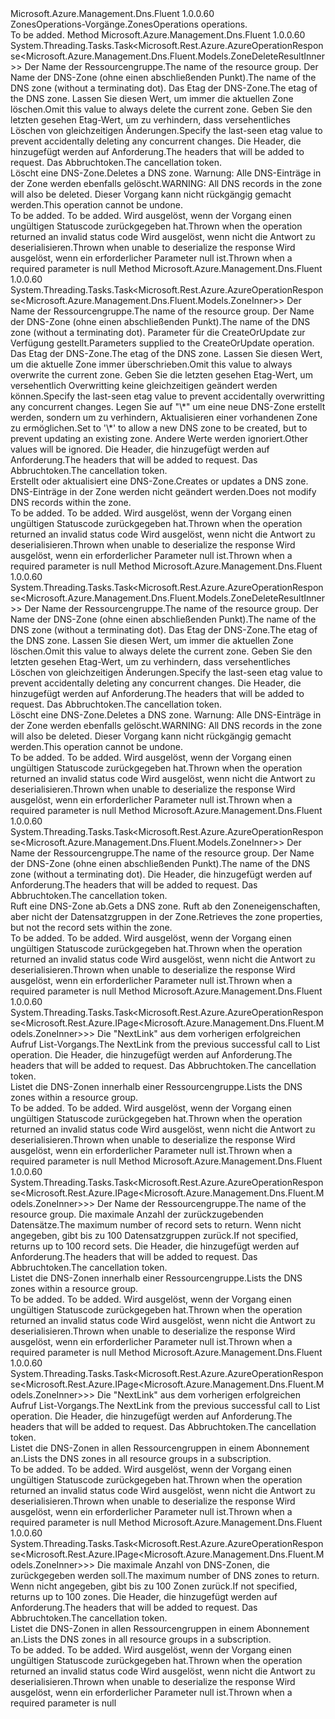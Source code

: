 <Type Name="IZonesOperations" FullName="Microsoft.Azure.Management.Dns.Fluent.IZonesOperations">
  <TypeSignature Language="C#" Value="public interface IZonesOperations" />
  <TypeSignature Language="ILAsm" Value=".class public interface auto ansi abstract IZonesOperations" />
  <TypeSignature Language="DocId" Value="T:Microsoft.Azure.Management.Dns.Fluent.IZonesOperations" />
  <TypeSignature Language="VB.NET" Value="Public Interface IZonesOperations" />
  <TypeSignature Language="F#" Value="type IZonesOperations = interface" />
  <AssemblyInfo>
    <AssemblyName>Microsoft.Azure.Management.Dns.Fluent</AssemblyName>
    <AssemblyVersion>1.0.0.60</AssemblyVersion>
  </AssemblyInfo>
  <Interfaces />
  <Docs>
    <summary>
            <span data-ttu-id="df4d7-101">ZonesOperations-Vorgänge.</span><span class="sxs-lookup"><span data-stu-id="df4d7-101">ZonesOperations operations.</span></span>
            </summary>
    <remarks>To be added.</remarks>
  </Docs>
  <Members>
    <Member MemberName="BeginDeleteWithHttpMessagesAsync">
      <MemberSignature Language="C#" Value="public System.Threading.Tasks.Task&lt;Microsoft.Rest.Azure.AzureOperationResponse&lt;Microsoft.Azure.Management.Dns.Fluent.Models.ZoneDeleteResultInner&gt;&gt; BeginDeleteWithHttpMessagesAsync (string resourceGroupName, string zoneName, string ifMatch = null, System.Collections.Generic.Dictionary&lt;string,System.Collections.Generic.List&lt;string&gt;&gt; customHeaders = null, System.Threading.CancellationToken cancellationToken = null);" />
      <MemberSignature Language="ILAsm" Value=".method public hidebysig newslot virtual instance class System.Threading.Tasks.Task`1&lt;class Microsoft.Rest.Azure.AzureOperationResponse`1&lt;class Microsoft.Azure.Management.Dns.Fluent.Models.ZoneDeleteResultInner&gt;&gt; BeginDeleteWithHttpMessagesAsync(string resourceGroupName, string zoneName, string ifMatch, class System.Collections.Generic.Dictionary`2&lt;string, class System.Collections.Generic.List`1&lt;string&gt;&gt; customHeaders, valuetype System.Threading.CancellationToken cancellationToken) cil managed" />
      <MemberSignature Language="DocId" Value="M:Microsoft.Azure.Management.Dns.Fluent.IZonesOperations.BeginDeleteWithHttpMessagesAsync(System.String,System.String,System.String,System.Collections.Generic.Dictionary{System.String,System.Collections.Generic.List{System.String}},System.Threading.CancellationToken)" />
      <MemberSignature Language="F#" Value="abstract member BeginDeleteWithHttpMessagesAsync : string * string * string * System.Collections.Generic.Dictionary&lt;string, System.Collections.Generic.List&lt;string&gt;&gt; * System.Threading.CancellationToken -&gt; System.Threading.Tasks.Task&lt;Microsoft.Rest.Azure.AzureOperationResponse&lt;Microsoft.Azure.Management.Dns.Fluent.Models.ZoneDeleteResultInner&gt;&gt;" Usage="iZonesOperations.BeginDeleteWithHttpMessagesAsync (resourceGroupName, zoneName, ifMatch, customHeaders, cancellationToken)" />
      <MemberType>Method</MemberType>
      <AssemblyInfo>
        <AssemblyName>Microsoft.Azure.Management.Dns.Fluent</AssemblyName>
        <AssemblyVersion>1.0.0.60</AssemblyVersion>
      </AssemblyInfo>
      <ReturnValue>
        <ReturnType>System.Threading.Tasks.Task&lt;Microsoft.Rest.Azure.AzureOperationResponse&lt;Microsoft.Azure.Management.Dns.Fluent.Models.ZoneDeleteResultInner&gt;&gt;</ReturnType>
      </ReturnValue>
      <Parameters>
        <Parameter Name="resourceGroupName" Type="System.String" />
        <Parameter Name="zoneName" Type="System.String" />
        <Parameter Name="ifMatch" Type="System.String" />
        <Parameter Name="customHeaders" Type="System.Collections.Generic.Dictionary&lt;System.String,System.Collections.Generic.List&lt;System.String&gt;&gt;" />
        <Parameter Name="cancellationToken" Type="System.Threading.CancellationToken" />
      </Parameters>
      <Docs>
        <param name="resourceGroupName">
            <span data-ttu-id="df4d7-102">Der Name der Ressourcengruppe.</span><span class="sxs-lookup"><span data-stu-id="df4d7-102">The name of the resource group.</span></span>
            </param>
        <param name="zoneName">
            <span data-ttu-id="df4d7-103">Der Name der DNS-Zone (ohne einen abschließenden Punkt).</span><span class="sxs-lookup"><span data-stu-id="df4d7-103">The name of the DNS zone (without a terminating dot).</span></span>
            </param>
        <param name="ifMatch">
            <span data-ttu-id="df4d7-104">Das Etag der DNS-Zone.</span><span class="sxs-lookup"><span data-stu-id="df4d7-104">The etag of the DNS zone.</span></span> <span data-ttu-id="df4d7-105">Lassen Sie diesen Wert, um immer die aktuellen Zone löschen.</span><span class="sxs-lookup"><span data-stu-id="df4d7-105">Omit this value to always delete the current zone.</span></span> <span data-ttu-id="df4d7-106">Geben Sie den letzten gesehen Etag-Wert, um zu verhindern, dass versehentliches Löschen von gleichzeitigen Änderungen.</span><span class="sxs-lookup"><span data-stu-id="df4d7-106">Specify the last-seen etag value to prevent accidentally deleting any concurrent changes.</span></span>
            </param>
        <param name="customHeaders">
            <span data-ttu-id="df4d7-107">Die Header, die hinzugefügt werden auf Anforderung.</span><span class="sxs-lookup"><span data-stu-id="df4d7-107">The headers that will be added to request.</span></span>
            </param>
        <param name="cancellationToken">
            <span data-ttu-id="df4d7-108">Das Abbruchtoken.</span><span class="sxs-lookup"><span data-stu-id="df4d7-108">The cancellation token.</span></span>
            </param>
        <summary>
            <span data-ttu-id="df4d7-109">Löscht eine DNS-Zone.</span><span class="sxs-lookup"><span data-stu-id="df4d7-109">Deletes a DNS zone.</span></span> <span data-ttu-id="df4d7-110">Warnung: Alle DNS-Einträge in der Zone werden ebenfalls gelöscht.</span><span class="sxs-lookup"><span data-stu-id="df4d7-110">WARNING: All DNS records in the zone will also be deleted.</span></span> <span data-ttu-id="df4d7-111">Dieser Vorgang kann nicht rückgängig gemacht werden.</span><span class="sxs-lookup"><span data-stu-id="df4d7-111">This operation cannot be undone.</span></span>
            </summary>
        <returns>To be added.</returns>
        <remarks>To be added.</remarks>
        <exception cref="T:Microsoft.Rest.Azure.CloudException">
            <span data-ttu-id="df4d7-112">Wird ausgelöst, wenn der Vorgang einen ungültigen Statuscode zurückgegeben hat.</span><span class="sxs-lookup"><span data-stu-id="df4d7-112">Thrown when the operation returned an invalid status code</span></span>
            </exception>
        <exception cref="T:Microsoft.Rest.SerializationException">
            <span data-ttu-id="df4d7-113">Wird ausgelöst, wenn nicht die Antwort zu deserialisieren.</span><span class="sxs-lookup"><span data-stu-id="df4d7-113">Thrown when unable to deserialize the response</span></span>
            </exception>
        <exception cref="T:Microsoft.Rest.ValidationException">
            <span data-ttu-id="df4d7-114">Wird ausgelöst, wenn ein erforderlicher Parameter null ist.</span><span class="sxs-lookup"><span data-stu-id="df4d7-114">Thrown when a required parameter is null</span></span>
            </exception>
      </Docs>
    </Member>
    <Member MemberName="CreateOrUpdateWithHttpMessagesAsync">
      <MemberSignature Language="C#" Value="public System.Threading.Tasks.Task&lt;Microsoft.Rest.Azure.AzureOperationResponse&lt;Microsoft.Azure.Management.Dns.Fluent.Models.ZoneInner&gt;&gt; CreateOrUpdateWithHttpMessagesAsync (string resourceGroupName, string zoneName, Microsoft.Azure.Management.Dns.Fluent.Models.ZoneInner parameters, string ifMatch = null, string ifNoneMatch = null, System.Collections.Generic.Dictionary&lt;string,System.Collections.Generic.List&lt;string&gt;&gt; customHeaders = null, System.Threading.CancellationToken cancellationToken = null);" />
      <MemberSignature Language="ILAsm" Value=".method public hidebysig newslot virtual instance class System.Threading.Tasks.Task`1&lt;class Microsoft.Rest.Azure.AzureOperationResponse`1&lt;class Microsoft.Azure.Management.Dns.Fluent.Models.ZoneInner&gt;&gt; CreateOrUpdateWithHttpMessagesAsync(string resourceGroupName, string zoneName, class Microsoft.Azure.Management.Dns.Fluent.Models.ZoneInner parameters, string ifMatch, string ifNoneMatch, class System.Collections.Generic.Dictionary`2&lt;string, class System.Collections.Generic.List`1&lt;string&gt;&gt; customHeaders, valuetype System.Threading.CancellationToken cancellationToken) cil managed" />
      <MemberSignature Language="DocId" Value="M:Microsoft.Azure.Management.Dns.Fluent.IZonesOperations.CreateOrUpdateWithHttpMessagesAsync(System.String,System.String,Microsoft.Azure.Management.Dns.Fluent.Models.ZoneInner,System.String,System.String,System.Collections.Generic.Dictionary{System.String,System.Collections.Generic.List{System.String}},System.Threading.CancellationToken)" />
      <MemberSignature Language="F#" Value="abstract member CreateOrUpdateWithHttpMessagesAsync : string * string * Microsoft.Azure.Management.Dns.Fluent.Models.ZoneInner * string * string * System.Collections.Generic.Dictionary&lt;string, System.Collections.Generic.List&lt;string&gt;&gt; * System.Threading.CancellationToken -&gt; System.Threading.Tasks.Task&lt;Microsoft.Rest.Azure.AzureOperationResponse&lt;Microsoft.Azure.Management.Dns.Fluent.Models.ZoneInner&gt;&gt;" Usage="iZonesOperations.CreateOrUpdateWithHttpMessagesAsync (resourceGroupName, zoneName, parameters, ifMatch, ifNoneMatch, customHeaders, cancellationToken)" />
      <MemberType>Method</MemberType>
      <AssemblyInfo>
        <AssemblyName>Microsoft.Azure.Management.Dns.Fluent</AssemblyName>
        <AssemblyVersion>1.0.0.60</AssemblyVersion>
      </AssemblyInfo>
      <ReturnValue>
        <ReturnType>System.Threading.Tasks.Task&lt;Microsoft.Rest.Azure.AzureOperationResponse&lt;Microsoft.Azure.Management.Dns.Fluent.Models.ZoneInner&gt;&gt;</ReturnType>
      </ReturnValue>
      <Parameters>
        <Parameter Name="resourceGroupName" Type="System.String" />
        <Parameter Name="zoneName" Type="System.String" />
        <Parameter Name="parameters" Type="Microsoft.Azure.Management.Dns.Fluent.Models.ZoneInner" />
        <Parameter Name="ifMatch" Type="System.String" />
        <Parameter Name="ifNoneMatch" Type="System.String" />
        <Parameter Name="customHeaders" Type="System.Collections.Generic.Dictionary&lt;System.String,System.Collections.Generic.List&lt;System.String&gt;&gt;" />
        <Parameter Name="cancellationToken" Type="System.Threading.CancellationToken" />
      </Parameters>
      <Docs>
        <param name="resourceGroupName">
            <span data-ttu-id="df4d7-115">Der Name der Ressourcengruppe.</span><span class="sxs-lookup"><span data-stu-id="df4d7-115">The name of the resource group.</span></span>
            </param>
        <param name="zoneName">
            <span data-ttu-id="df4d7-116">Der Name der DNS-Zone (ohne einen abschließenden Punkt).</span><span class="sxs-lookup"><span data-stu-id="df4d7-116">The name of the DNS zone (without a terminating dot).</span></span>
            </param>
        <param name="parameters">
            <span data-ttu-id="df4d7-117">Parameter für die CreateOrUpdate zur Verfügung gestellt.</span><span class="sxs-lookup"><span data-stu-id="df4d7-117">Parameters supplied to the CreateOrUpdate operation.</span></span>
            </param>
        <param name="ifMatch">
            <span data-ttu-id="df4d7-118">Das Etag der DNS-Zone.</span><span class="sxs-lookup"><span data-stu-id="df4d7-118">The etag of the DNS zone.</span></span> <span data-ttu-id="df4d7-119">Lassen Sie diesen Wert, um die aktuelle Zone immer überschrieben.</span><span class="sxs-lookup"><span data-stu-id="df4d7-119">Omit this value to always overwrite the current zone.</span></span> <span data-ttu-id="df4d7-120">Geben Sie die letzten gesehen Etag-Wert, um versehentlich Overwritting keine gleichzeitigen geändert werden können.</span><span class="sxs-lookup"><span data-stu-id="df4d7-120">Specify the last-seen etag value to prevent accidentally overwritting any concurrent changes.</span></span>
            </param>
        <param name="ifNoneMatch">
            <span data-ttu-id="df4d7-121">Legen Sie auf "\*" um eine neue DNS-Zone erstellt werden, sondern um zu verhindern, Aktualisieren einer vorhandenen Zone zu ermöglichen.</span><span class="sxs-lookup"><span data-stu-id="df4d7-121">Set to '\*' to allow a new DNS zone to be created, but to prevent updating an existing zone.</span></span> <span data-ttu-id="df4d7-122">Andere Werte werden ignoriert.</span><span class="sxs-lookup"><span data-stu-id="df4d7-122">Other values will be ignored.</span></span>
            </param>
        <param name="customHeaders">
            <span data-ttu-id="df4d7-123">Die Header, die hinzugefügt werden auf Anforderung.</span><span class="sxs-lookup"><span data-stu-id="df4d7-123">The headers that will be added to request.</span></span>
            </param>
        <param name="cancellationToken">
            <span data-ttu-id="df4d7-124">Das Abbruchtoken.</span><span class="sxs-lookup"><span data-stu-id="df4d7-124">The cancellation token.</span></span>
            </param>
        <summary>
            <span data-ttu-id="df4d7-125">Erstellt oder aktualisiert eine DNS-Zone.</span><span class="sxs-lookup"><span data-stu-id="df4d7-125">Creates or updates a DNS zone.</span></span> <span data-ttu-id="df4d7-126">DNS-Einträge in der Zone werden nicht geändert werden.</span><span class="sxs-lookup"><span data-stu-id="df4d7-126">Does not modify DNS records within the zone.</span></span>
            </summary>
        <returns>To be added.</returns>
        <remarks>To be added.</remarks>
        <exception cref="T:Microsoft.Rest.Azure.CloudException">
            <span data-ttu-id="df4d7-127">Wird ausgelöst, wenn der Vorgang einen ungültigen Statuscode zurückgegeben hat.</span><span class="sxs-lookup"><span data-stu-id="df4d7-127">Thrown when the operation returned an invalid status code</span></span>
            </exception>
        <exception cref="T:Microsoft.Rest.SerializationException">
            <span data-ttu-id="df4d7-128">Wird ausgelöst, wenn nicht die Antwort zu deserialisieren.</span><span class="sxs-lookup"><span data-stu-id="df4d7-128">Thrown when unable to deserialize the response</span></span>
            </exception>
        <exception cref="T:Microsoft.Rest.ValidationException">
            <span data-ttu-id="df4d7-129">Wird ausgelöst, wenn ein erforderlicher Parameter null ist.</span><span class="sxs-lookup"><span data-stu-id="df4d7-129">Thrown when a required parameter is null</span></span>
            </exception>
      </Docs>
    </Member>
    <Member MemberName="DeleteWithHttpMessagesAsync">
      <MemberSignature Language="C#" Value="public System.Threading.Tasks.Task&lt;Microsoft.Rest.Azure.AzureOperationResponse&lt;Microsoft.Azure.Management.Dns.Fluent.Models.ZoneDeleteResultInner&gt;&gt; DeleteWithHttpMessagesAsync (string resourceGroupName, string zoneName, string ifMatch = null, System.Collections.Generic.Dictionary&lt;string,System.Collections.Generic.List&lt;string&gt;&gt; customHeaders = null, System.Threading.CancellationToken cancellationToken = null);" />
      <MemberSignature Language="ILAsm" Value=".method public hidebysig newslot virtual instance class System.Threading.Tasks.Task`1&lt;class Microsoft.Rest.Azure.AzureOperationResponse`1&lt;class Microsoft.Azure.Management.Dns.Fluent.Models.ZoneDeleteResultInner&gt;&gt; DeleteWithHttpMessagesAsync(string resourceGroupName, string zoneName, string ifMatch, class System.Collections.Generic.Dictionary`2&lt;string, class System.Collections.Generic.List`1&lt;string&gt;&gt; customHeaders, valuetype System.Threading.CancellationToken cancellationToken) cil managed" />
      <MemberSignature Language="DocId" Value="M:Microsoft.Azure.Management.Dns.Fluent.IZonesOperations.DeleteWithHttpMessagesAsync(System.String,System.String,System.String,System.Collections.Generic.Dictionary{System.String,System.Collections.Generic.List{System.String}},System.Threading.CancellationToken)" />
      <MemberSignature Language="F#" Value="abstract member DeleteWithHttpMessagesAsync : string * string * string * System.Collections.Generic.Dictionary&lt;string, System.Collections.Generic.List&lt;string&gt;&gt; * System.Threading.CancellationToken -&gt; System.Threading.Tasks.Task&lt;Microsoft.Rest.Azure.AzureOperationResponse&lt;Microsoft.Azure.Management.Dns.Fluent.Models.ZoneDeleteResultInner&gt;&gt;" Usage="iZonesOperations.DeleteWithHttpMessagesAsync (resourceGroupName, zoneName, ifMatch, customHeaders, cancellationToken)" />
      <MemberType>Method</MemberType>
      <AssemblyInfo>
        <AssemblyName>Microsoft.Azure.Management.Dns.Fluent</AssemblyName>
        <AssemblyVersion>1.0.0.60</AssemblyVersion>
      </AssemblyInfo>
      <ReturnValue>
        <ReturnType>System.Threading.Tasks.Task&lt;Microsoft.Rest.Azure.AzureOperationResponse&lt;Microsoft.Azure.Management.Dns.Fluent.Models.ZoneDeleteResultInner&gt;&gt;</ReturnType>
      </ReturnValue>
      <Parameters>
        <Parameter Name="resourceGroupName" Type="System.String" />
        <Parameter Name="zoneName" Type="System.String" />
        <Parameter Name="ifMatch" Type="System.String" />
        <Parameter Name="customHeaders" Type="System.Collections.Generic.Dictionary&lt;System.String,System.Collections.Generic.List&lt;System.String&gt;&gt;" />
        <Parameter Name="cancellationToken" Type="System.Threading.CancellationToken" />
      </Parameters>
      <Docs>
        <param name="resourceGroupName">
            <span data-ttu-id="df4d7-130">Der Name der Ressourcengruppe.</span><span class="sxs-lookup"><span data-stu-id="df4d7-130">The name of the resource group.</span></span>
            </param>
        <param name="zoneName">
            <span data-ttu-id="df4d7-131">Der Name der DNS-Zone (ohne einen abschließenden Punkt).</span><span class="sxs-lookup"><span data-stu-id="df4d7-131">The name of the DNS zone (without a terminating dot).</span></span>
            </param>
        <param name="ifMatch">
            <span data-ttu-id="df4d7-132">Das Etag der DNS-Zone.</span><span class="sxs-lookup"><span data-stu-id="df4d7-132">The etag of the DNS zone.</span></span> <span data-ttu-id="df4d7-133">Lassen Sie diesen Wert, um immer die aktuellen Zone löschen.</span><span class="sxs-lookup"><span data-stu-id="df4d7-133">Omit this value to always delete the current zone.</span></span> <span data-ttu-id="df4d7-134">Geben Sie den letzten gesehen Etag-Wert, um zu verhindern, dass versehentliches Löschen von gleichzeitigen Änderungen.</span><span class="sxs-lookup"><span data-stu-id="df4d7-134">Specify the last-seen etag value to prevent accidentally deleting any concurrent changes.</span></span>
            </param>
        <param name="customHeaders">
            <span data-ttu-id="df4d7-135">Die Header, die hinzugefügt werden auf Anforderung.</span><span class="sxs-lookup"><span data-stu-id="df4d7-135">The headers that will be added to request.</span></span>
            </param>
        <param name="cancellationToken">
            <span data-ttu-id="df4d7-136">Das Abbruchtoken.</span><span class="sxs-lookup"><span data-stu-id="df4d7-136">The cancellation token.</span></span>
            </param>
        <summary>
            <span data-ttu-id="df4d7-137">Löscht eine DNS-Zone.</span><span class="sxs-lookup"><span data-stu-id="df4d7-137">Deletes a DNS zone.</span></span> <span data-ttu-id="df4d7-138">Warnung: Alle DNS-Einträge in der Zone werden ebenfalls gelöscht.</span><span class="sxs-lookup"><span data-stu-id="df4d7-138">WARNING: All DNS records in the zone will also be deleted.</span></span> <span data-ttu-id="df4d7-139">Dieser Vorgang kann nicht rückgängig gemacht werden.</span><span class="sxs-lookup"><span data-stu-id="df4d7-139">This operation cannot be undone.</span></span>
            </summary>
        <returns>To be added.</returns>
        <remarks>To be added.</remarks>
        <exception cref="T:Microsoft.Rest.Azure.CloudException">
            <span data-ttu-id="df4d7-140">Wird ausgelöst, wenn der Vorgang einen ungültigen Statuscode zurückgegeben hat.</span><span class="sxs-lookup"><span data-stu-id="df4d7-140">Thrown when the operation returned an invalid status code</span></span>
            </exception>
        <exception cref="T:Microsoft.Rest.SerializationException">
            <span data-ttu-id="df4d7-141">Wird ausgelöst, wenn nicht die Antwort zu deserialisieren.</span><span class="sxs-lookup"><span data-stu-id="df4d7-141">Thrown when unable to deserialize the response</span></span>
            </exception>
        <exception cref="T:Microsoft.Rest.ValidationException">
            <span data-ttu-id="df4d7-142">Wird ausgelöst, wenn ein erforderlicher Parameter null ist.</span><span class="sxs-lookup"><span data-stu-id="df4d7-142">Thrown when a required parameter is null</span></span>
            </exception>
      </Docs>
    </Member>
    <Member MemberName="GetWithHttpMessagesAsync">
      <MemberSignature Language="C#" Value="public System.Threading.Tasks.Task&lt;Microsoft.Rest.Azure.AzureOperationResponse&lt;Microsoft.Azure.Management.Dns.Fluent.Models.ZoneInner&gt;&gt; GetWithHttpMessagesAsync (string resourceGroupName, string zoneName, System.Collections.Generic.Dictionary&lt;string,System.Collections.Generic.List&lt;string&gt;&gt; customHeaders = null, System.Threading.CancellationToken cancellationToken = null);" />
      <MemberSignature Language="ILAsm" Value=".method public hidebysig newslot virtual instance class System.Threading.Tasks.Task`1&lt;class Microsoft.Rest.Azure.AzureOperationResponse`1&lt;class Microsoft.Azure.Management.Dns.Fluent.Models.ZoneInner&gt;&gt; GetWithHttpMessagesAsync(string resourceGroupName, string zoneName, class System.Collections.Generic.Dictionary`2&lt;string, class System.Collections.Generic.List`1&lt;string&gt;&gt; customHeaders, valuetype System.Threading.CancellationToken cancellationToken) cil managed" />
      <MemberSignature Language="DocId" Value="M:Microsoft.Azure.Management.Dns.Fluent.IZonesOperations.GetWithHttpMessagesAsync(System.String,System.String,System.Collections.Generic.Dictionary{System.String,System.Collections.Generic.List{System.String}},System.Threading.CancellationToken)" />
      <MemberSignature Language="F#" Value="abstract member GetWithHttpMessagesAsync : string * string * System.Collections.Generic.Dictionary&lt;string, System.Collections.Generic.List&lt;string&gt;&gt; * System.Threading.CancellationToken -&gt; System.Threading.Tasks.Task&lt;Microsoft.Rest.Azure.AzureOperationResponse&lt;Microsoft.Azure.Management.Dns.Fluent.Models.ZoneInner&gt;&gt;" Usage="iZonesOperations.GetWithHttpMessagesAsync (resourceGroupName, zoneName, customHeaders, cancellationToken)" />
      <MemberType>Method</MemberType>
      <AssemblyInfo>
        <AssemblyName>Microsoft.Azure.Management.Dns.Fluent</AssemblyName>
        <AssemblyVersion>1.0.0.60</AssemblyVersion>
      </AssemblyInfo>
      <ReturnValue>
        <ReturnType>System.Threading.Tasks.Task&lt;Microsoft.Rest.Azure.AzureOperationResponse&lt;Microsoft.Azure.Management.Dns.Fluent.Models.ZoneInner&gt;&gt;</ReturnType>
      </ReturnValue>
      <Parameters>
        <Parameter Name="resourceGroupName" Type="System.String" />
        <Parameter Name="zoneName" Type="System.String" />
        <Parameter Name="customHeaders" Type="System.Collections.Generic.Dictionary&lt;System.String,System.Collections.Generic.List&lt;System.String&gt;&gt;" />
        <Parameter Name="cancellationToken" Type="System.Threading.CancellationToken" />
      </Parameters>
      <Docs>
        <param name="resourceGroupName">
            <span data-ttu-id="df4d7-143">Der Name der Ressourcengruppe.</span><span class="sxs-lookup"><span data-stu-id="df4d7-143">The name of the resource group.</span></span>
            </param>
        <param name="zoneName">
            <span data-ttu-id="df4d7-144">Der Name der DNS-Zone (ohne einen abschließenden Punkt).</span><span class="sxs-lookup"><span data-stu-id="df4d7-144">The name of the DNS zone (without a terminating dot).</span></span>
            </param>
        <param name="customHeaders">
            <span data-ttu-id="df4d7-145">Die Header, die hinzugefügt werden auf Anforderung.</span><span class="sxs-lookup"><span data-stu-id="df4d7-145">The headers that will be added to request.</span></span>
            </param>
        <param name="cancellationToken">
            <span data-ttu-id="df4d7-146">Das Abbruchtoken.</span><span class="sxs-lookup"><span data-stu-id="df4d7-146">The cancellation token.</span></span>
            </param>
        <summary>
            <span data-ttu-id="df4d7-147">Ruft eine DNS-Zone ab.</span><span class="sxs-lookup"><span data-stu-id="df4d7-147">Gets a DNS zone.</span></span> <span data-ttu-id="df4d7-148">Ruft ab den Zoneneigenschaften, aber nicht der Datensatzgruppen in der Zone.</span><span class="sxs-lookup"><span data-stu-id="df4d7-148">Retrieves the zone properties, but not the record sets within the zone.</span></span>
            </summary>
        <returns>To be added.</returns>
        <remarks>To be added.</remarks>
        <exception cref="T:Microsoft.Rest.Azure.CloudException">
            <span data-ttu-id="df4d7-149">Wird ausgelöst, wenn der Vorgang einen ungültigen Statuscode zurückgegeben hat.</span><span class="sxs-lookup"><span data-stu-id="df4d7-149">Thrown when the operation returned an invalid status code</span></span>
            </exception>
        <exception cref="T:Microsoft.Rest.SerializationException">
            <span data-ttu-id="df4d7-150">Wird ausgelöst, wenn nicht die Antwort zu deserialisieren.</span><span class="sxs-lookup"><span data-stu-id="df4d7-150">Thrown when unable to deserialize the response</span></span>
            </exception>
        <exception cref="T:Microsoft.Rest.ValidationException">
            <span data-ttu-id="df4d7-151">Wird ausgelöst, wenn ein erforderlicher Parameter null ist.</span><span class="sxs-lookup"><span data-stu-id="df4d7-151">Thrown when a required parameter is null</span></span>
            </exception>
      </Docs>
    </Member>
    <Member MemberName="ListByResourceGroupNextWithHttpMessagesAsync">
      <MemberSignature Language="C#" Value="public System.Threading.Tasks.Task&lt;Microsoft.Rest.Azure.AzureOperationResponse&lt;Microsoft.Rest.Azure.IPage&lt;Microsoft.Azure.Management.Dns.Fluent.Models.ZoneInner&gt;&gt;&gt; ListByResourceGroupNextWithHttpMessagesAsync (string nextPageLink, System.Collections.Generic.Dictionary&lt;string,System.Collections.Generic.List&lt;string&gt;&gt; customHeaders = null, System.Threading.CancellationToken cancellationToken = null);" />
      <MemberSignature Language="ILAsm" Value=".method public hidebysig newslot virtual instance class System.Threading.Tasks.Task`1&lt;class Microsoft.Rest.Azure.AzureOperationResponse`1&lt;class Microsoft.Rest.Azure.IPage`1&lt;class Microsoft.Azure.Management.Dns.Fluent.Models.ZoneInner&gt;&gt;&gt; ListByResourceGroupNextWithHttpMessagesAsync(string nextPageLink, class System.Collections.Generic.Dictionary`2&lt;string, class System.Collections.Generic.List`1&lt;string&gt;&gt; customHeaders, valuetype System.Threading.CancellationToken cancellationToken) cil managed" />
      <MemberSignature Language="DocId" Value="M:Microsoft.Azure.Management.Dns.Fluent.IZonesOperations.ListByResourceGroupNextWithHttpMessagesAsync(System.String,System.Collections.Generic.Dictionary{System.String,System.Collections.Generic.List{System.String}},System.Threading.CancellationToken)" />
      <MemberSignature Language="F#" Value="abstract member ListByResourceGroupNextWithHttpMessagesAsync : string * System.Collections.Generic.Dictionary&lt;string, System.Collections.Generic.List&lt;string&gt;&gt; * System.Threading.CancellationToken -&gt; System.Threading.Tasks.Task&lt;Microsoft.Rest.Azure.AzureOperationResponse&lt;Microsoft.Rest.Azure.IPage&lt;Microsoft.Azure.Management.Dns.Fluent.Models.ZoneInner&gt;&gt;&gt;" Usage="iZonesOperations.ListByResourceGroupNextWithHttpMessagesAsync (nextPageLink, customHeaders, cancellationToken)" />
      <MemberType>Method</MemberType>
      <AssemblyInfo>
        <AssemblyName>Microsoft.Azure.Management.Dns.Fluent</AssemblyName>
        <AssemblyVersion>1.0.0.60</AssemblyVersion>
      </AssemblyInfo>
      <ReturnValue>
        <ReturnType>System.Threading.Tasks.Task&lt;Microsoft.Rest.Azure.AzureOperationResponse&lt;Microsoft.Rest.Azure.IPage&lt;Microsoft.Azure.Management.Dns.Fluent.Models.ZoneInner&gt;&gt;&gt;</ReturnType>
      </ReturnValue>
      <Parameters>
        <Parameter Name="nextPageLink" Type="System.String" />
        <Parameter Name="customHeaders" Type="System.Collections.Generic.Dictionary&lt;System.String,System.Collections.Generic.List&lt;System.String&gt;&gt;" />
        <Parameter Name="cancellationToken" Type="System.Threading.CancellationToken" />
      </Parameters>
      <Docs>
        <param name="nextPageLink">
            <span data-ttu-id="df4d7-152">Die "NextLink" aus dem vorherigen erfolgreichen Aufruf List-Vorgangs.</span><span class="sxs-lookup"><span data-stu-id="df4d7-152">The NextLink from the previous successful call to List operation.</span></span>
            </param>
        <param name="customHeaders">
            <span data-ttu-id="df4d7-153">Die Header, die hinzugefügt werden auf Anforderung.</span><span class="sxs-lookup"><span data-stu-id="df4d7-153">The headers that will be added to request.</span></span>
            </param>
        <param name="cancellationToken">
            <span data-ttu-id="df4d7-154">Das Abbruchtoken.</span><span class="sxs-lookup"><span data-stu-id="df4d7-154">The cancellation token.</span></span>
            </param>
        <summary>
            <span data-ttu-id="df4d7-155">Listet die DNS-Zonen innerhalb einer Ressourcengruppe.</span><span class="sxs-lookup"><span data-stu-id="df4d7-155">Lists the DNS zones within a resource group.</span></span>
            </summary>
        <returns>To be added.</returns>
        <remarks>To be added.</remarks>
        <exception cref="T:Microsoft.Rest.Azure.CloudException">
            <span data-ttu-id="df4d7-156">Wird ausgelöst, wenn der Vorgang einen ungültigen Statuscode zurückgegeben hat.</span><span class="sxs-lookup"><span data-stu-id="df4d7-156">Thrown when the operation returned an invalid status code</span></span>
            </exception>
        <exception cref="T:Microsoft.Rest.SerializationException">
            <span data-ttu-id="df4d7-157">Wird ausgelöst, wenn nicht die Antwort zu deserialisieren.</span><span class="sxs-lookup"><span data-stu-id="df4d7-157">Thrown when unable to deserialize the response</span></span>
            </exception>
        <exception cref="T:Microsoft.Rest.ValidationException">
            <span data-ttu-id="df4d7-158">Wird ausgelöst, wenn ein erforderlicher Parameter null ist.</span><span class="sxs-lookup"><span data-stu-id="df4d7-158">Thrown when a required parameter is null</span></span>
            </exception>
      </Docs>
    </Member>
    <Member MemberName="ListByResourceGroupWithHttpMessagesAsync">
      <MemberSignature Language="C#" Value="public System.Threading.Tasks.Task&lt;Microsoft.Rest.Azure.AzureOperationResponse&lt;Microsoft.Rest.Azure.IPage&lt;Microsoft.Azure.Management.Dns.Fluent.Models.ZoneInner&gt;&gt;&gt; ListByResourceGroupWithHttpMessagesAsync (string resourceGroupName, Nullable&lt;int&gt; top = null, System.Collections.Generic.Dictionary&lt;string,System.Collections.Generic.List&lt;string&gt;&gt; customHeaders = null, System.Threading.CancellationToken cancellationToken = null);" />
      <MemberSignature Language="ILAsm" Value=".method public hidebysig newslot virtual instance class System.Threading.Tasks.Task`1&lt;class Microsoft.Rest.Azure.AzureOperationResponse`1&lt;class Microsoft.Rest.Azure.IPage`1&lt;class Microsoft.Azure.Management.Dns.Fluent.Models.ZoneInner&gt;&gt;&gt; ListByResourceGroupWithHttpMessagesAsync(string resourceGroupName, valuetype System.Nullable`1&lt;int32&gt; top, class System.Collections.Generic.Dictionary`2&lt;string, class System.Collections.Generic.List`1&lt;string&gt;&gt; customHeaders, valuetype System.Threading.CancellationToken cancellationToken) cil managed" />
      <MemberSignature Language="DocId" Value="M:Microsoft.Azure.Management.Dns.Fluent.IZonesOperations.ListByResourceGroupWithHttpMessagesAsync(System.String,System.Nullable{System.Int32},System.Collections.Generic.Dictionary{System.String,System.Collections.Generic.List{System.String}},System.Threading.CancellationToken)" />
      <MemberSignature Language="F#" Value="abstract member ListByResourceGroupWithHttpMessagesAsync : string * Nullable&lt;int&gt; * System.Collections.Generic.Dictionary&lt;string, System.Collections.Generic.List&lt;string&gt;&gt; * System.Threading.CancellationToken -&gt; System.Threading.Tasks.Task&lt;Microsoft.Rest.Azure.AzureOperationResponse&lt;Microsoft.Rest.Azure.IPage&lt;Microsoft.Azure.Management.Dns.Fluent.Models.ZoneInner&gt;&gt;&gt;" Usage="iZonesOperations.ListByResourceGroupWithHttpMessagesAsync (resourceGroupName, top, customHeaders, cancellationToken)" />
      <MemberType>Method</MemberType>
      <AssemblyInfo>
        <AssemblyName>Microsoft.Azure.Management.Dns.Fluent</AssemblyName>
        <AssemblyVersion>1.0.0.60</AssemblyVersion>
      </AssemblyInfo>
      <ReturnValue>
        <ReturnType>System.Threading.Tasks.Task&lt;Microsoft.Rest.Azure.AzureOperationResponse&lt;Microsoft.Rest.Azure.IPage&lt;Microsoft.Azure.Management.Dns.Fluent.Models.ZoneInner&gt;&gt;&gt;</ReturnType>
      </ReturnValue>
      <Parameters>
        <Parameter Name="resourceGroupName" Type="System.String" />
        <Parameter Name="top" Type="System.Nullable&lt;System.Int32&gt;" />
        <Parameter Name="customHeaders" Type="System.Collections.Generic.Dictionary&lt;System.String,System.Collections.Generic.List&lt;System.String&gt;&gt;" />
        <Parameter Name="cancellationToken" Type="System.Threading.CancellationToken" />
      </Parameters>
      <Docs>
        <param name="resourceGroupName">
            <span data-ttu-id="df4d7-159">Der Name der Ressourcengruppe.</span><span class="sxs-lookup"><span data-stu-id="df4d7-159">The name of the resource group.</span></span>
            </param>
        <param name="top">
            <span data-ttu-id="df4d7-160">Die maximale Anzahl der zurückzugebenden Datensätze.</span><span class="sxs-lookup"><span data-stu-id="df4d7-160">The maximum number of record sets to return.</span></span> <span data-ttu-id="df4d7-161">Wenn nicht angegeben, gibt bis zu 100 Datensatzgruppen zurück.</span><span class="sxs-lookup"><span data-stu-id="df4d7-161">If not specified, returns up to 100 record sets.</span></span>
            </param>
        <param name="customHeaders">
            <span data-ttu-id="df4d7-162">Die Header, die hinzugefügt werden auf Anforderung.</span><span class="sxs-lookup"><span data-stu-id="df4d7-162">The headers that will be added to request.</span></span>
            </param>
        <param name="cancellationToken">
            <span data-ttu-id="df4d7-163">Das Abbruchtoken.</span><span class="sxs-lookup"><span data-stu-id="df4d7-163">The cancellation token.</span></span>
            </param>
        <summary>
            <span data-ttu-id="df4d7-164">Listet die DNS-Zonen innerhalb einer Ressourcengruppe.</span><span class="sxs-lookup"><span data-stu-id="df4d7-164">Lists the DNS zones within a resource group.</span></span>
            </summary>
        <returns>To be added.</returns>
        <remarks>To be added.</remarks>
        <exception cref="T:Microsoft.Rest.Azure.CloudException">
            <span data-ttu-id="df4d7-165">Wird ausgelöst, wenn der Vorgang einen ungültigen Statuscode zurückgegeben hat.</span><span class="sxs-lookup"><span data-stu-id="df4d7-165">Thrown when the operation returned an invalid status code</span></span>
            </exception>
        <exception cref="T:Microsoft.Rest.SerializationException">
            <span data-ttu-id="df4d7-166">Wird ausgelöst, wenn nicht die Antwort zu deserialisieren.</span><span class="sxs-lookup"><span data-stu-id="df4d7-166">Thrown when unable to deserialize the response</span></span>
            </exception>
        <exception cref="T:Microsoft.Rest.ValidationException">
            <span data-ttu-id="df4d7-167">Wird ausgelöst, wenn ein erforderlicher Parameter null ist.</span><span class="sxs-lookup"><span data-stu-id="df4d7-167">Thrown when a required parameter is null</span></span>
            </exception>
      </Docs>
    </Member>
    <Member MemberName="ListNextWithHttpMessagesAsync">
      <MemberSignature Language="C#" Value="public System.Threading.Tasks.Task&lt;Microsoft.Rest.Azure.AzureOperationResponse&lt;Microsoft.Rest.Azure.IPage&lt;Microsoft.Azure.Management.Dns.Fluent.Models.ZoneInner&gt;&gt;&gt; ListNextWithHttpMessagesAsync (string nextPageLink, System.Collections.Generic.Dictionary&lt;string,System.Collections.Generic.List&lt;string&gt;&gt; customHeaders = null, System.Threading.CancellationToken cancellationToken = null);" />
      <MemberSignature Language="ILAsm" Value=".method public hidebysig newslot virtual instance class System.Threading.Tasks.Task`1&lt;class Microsoft.Rest.Azure.AzureOperationResponse`1&lt;class Microsoft.Rest.Azure.IPage`1&lt;class Microsoft.Azure.Management.Dns.Fluent.Models.ZoneInner&gt;&gt;&gt; ListNextWithHttpMessagesAsync(string nextPageLink, class System.Collections.Generic.Dictionary`2&lt;string, class System.Collections.Generic.List`1&lt;string&gt;&gt; customHeaders, valuetype System.Threading.CancellationToken cancellationToken) cil managed" />
      <MemberSignature Language="DocId" Value="M:Microsoft.Azure.Management.Dns.Fluent.IZonesOperations.ListNextWithHttpMessagesAsync(System.String,System.Collections.Generic.Dictionary{System.String,System.Collections.Generic.List{System.String}},System.Threading.CancellationToken)" />
      <MemberSignature Language="F#" Value="abstract member ListNextWithHttpMessagesAsync : string * System.Collections.Generic.Dictionary&lt;string, System.Collections.Generic.List&lt;string&gt;&gt; * System.Threading.CancellationToken -&gt; System.Threading.Tasks.Task&lt;Microsoft.Rest.Azure.AzureOperationResponse&lt;Microsoft.Rest.Azure.IPage&lt;Microsoft.Azure.Management.Dns.Fluent.Models.ZoneInner&gt;&gt;&gt;" Usage="iZonesOperations.ListNextWithHttpMessagesAsync (nextPageLink, customHeaders, cancellationToken)" />
      <MemberType>Method</MemberType>
      <AssemblyInfo>
        <AssemblyName>Microsoft.Azure.Management.Dns.Fluent</AssemblyName>
        <AssemblyVersion>1.0.0.60</AssemblyVersion>
      </AssemblyInfo>
      <ReturnValue>
        <ReturnType>System.Threading.Tasks.Task&lt;Microsoft.Rest.Azure.AzureOperationResponse&lt;Microsoft.Rest.Azure.IPage&lt;Microsoft.Azure.Management.Dns.Fluent.Models.ZoneInner&gt;&gt;&gt;</ReturnType>
      </ReturnValue>
      <Parameters>
        <Parameter Name="nextPageLink" Type="System.String" />
        <Parameter Name="customHeaders" Type="System.Collections.Generic.Dictionary&lt;System.String,System.Collections.Generic.List&lt;System.String&gt;&gt;" />
        <Parameter Name="cancellationToken" Type="System.Threading.CancellationToken" />
      </Parameters>
      <Docs>
        <param name="nextPageLink">
            <span data-ttu-id="df4d7-168">Die "NextLink" aus dem vorherigen erfolgreichen Aufruf List-Vorgangs.</span><span class="sxs-lookup"><span data-stu-id="df4d7-168">The NextLink from the previous successful call to List operation.</span></span>
            </param>
        <param name="customHeaders">
            <span data-ttu-id="df4d7-169">Die Header, die hinzugefügt werden auf Anforderung.</span><span class="sxs-lookup"><span data-stu-id="df4d7-169">The headers that will be added to request.</span></span>
            </param>
        <param name="cancellationToken">
            <span data-ttu-id="df4d7-170">Das Abbruchtoken.</span><span class="sxs-lookup"><span data-stu-id="df4d7-170">The cancellation token.</span></span>
            </param>
        <summary>
            <span data-ttu-id="df4d7-171">Listet die DNS-Zonen in allen Ressourcengruppen in einem Abonnement an.</span><span class="sxs-lookup"><span data-stu-id="df4d7-171">Lists the DNS zones in all resource groups in a subscription.</span></span>
            </summary>
        <returns>To be added.</returns>
        <remarks>To be added.</remarks>
        <exception cref="T:Microsoft.Rest.Azure.CloudException">
            <span data-ttu-id="df4d7-172">Wird ausgelöst, wenn der Vorgang einen ungültigen Statuscode zurückgegeben hat.</span><span class="sxs-lookup"><span data-stu-id="df4d7-172">Thrown when the operation returned an invalid status code</span></span>
            </exception>
        <exception cref="T:Microsoft.Rest.SerializationException">
            <span data-ttu-id="df4d7-173">Wird ausgelöst, wenn nicht die Antwort zu deserialisieren.</span><span class="sxs-lookup"><span data-stu-id="df4d7-173">Thrown when unable to deserialize the response</span></span>
            </exception>
        <exception cref="T:Microsoft.Rest.ValidationException">
            <span data-ttu-id="df4d7-174">Wird ausgelöst, wenn ein erforderlicher Parameter null ist.</span><span class="sxs-lookup"><span data-stu-id="df4d7-174">Thrown when a required parameter is null</span></span>
            </exception>
      </Docs>
    </Member>
    <Member MemberName="ListWithHttpMessagesAsync">
      <MemberSignature Language="C#" Value="public System.Threading.Tasks.Task&lt;Microsoft.Rest.Azure.AzureOperationResponse&lt;Microsoft.Rest.Azure.IPage&lt;Microsoft.Azure.Management.Dns.Fluent.Models.ZoneInner&gt;&gt;&gt; ListWithHttpMessagesAsync (Nullable&lt;int&gt; top = null, System.Collections.Generic.Dictionary&lt;string,System.Collections.Generic.List&lt;string&gt;&gt; customHeaders = null, System.Threading.CancellationToken cancellationToken = null);" />
      <MemberSignature Language="ILAsm" Value=".method public hidebysig newslot virtual instance class System.Threading.Tasks.Task`1&lt;class Microsoft.Rest.Azure.AzureOperationResponse`1&lt;class Microsoft.Rest.Azure.IPage`1&lt;class Microsoft.Azure.Management.Dns.Fluent.Models.ZoneInner&gt;&gt;&gt; ListWithHttpMessagesAsync(valuetype System.Nullable`1&lt;int32&gt; top, class System.Collections.Generic.Dictionary`2&lt;string, class System.Collections.Generic.List`1&lt;string&gt;&gt; customHeaders, valuetype System.Threading.CancellationToken cancellationToken) cil managed" />
      <MemberSignature Language="DocId" Value="M:Microsoft.Azure.Management.Dns.Fluent.IZonesOperations.ListWithHttpMessagesAsync(System.Nullable{System.Int32},System.Collections.Generic.Dictionary{System.String,System.Collections.Generic.List{System.String}},System.Threading.CancellationToken)" />
      <MemberSignature Language="F#" Value="abstract member ListWithHttpMessagesAsync : Nullable&lt;int&gt; * System.Collections.Generic.Dictionary&lt;string, System.Collections.Generic.List&lt;string&gt;&gt; * System.Threading.CancellationToken -&gt; System.Threading.Tasks.Task&lt;Microsoft.Rest.Azure.AzureOperationResponse&lt;Microsoft.Rest.Azure.IPage&lt;Microsoft.Azure.Management.Dns.Fluent.Models.ZoneInner&gt;&gt;&gt;" Usage="iZonesOperations.ListWithHttpMessagesAsync (top, customHeaders, cancellationToken)" />
      <MemberType>Method</MemberType>
      <AssemblyInfo>
        <AssemblyName>Microsoft.Azure.Management.Dns.Fluent</AssemblyName>
        <AssemblyVersion>1.0.0.60</AssemblyVersion>
      </AssemblyInfo>
      <ReturnValue>
        <ReturnType>System.Threading.Tasks.Task&lt;Microsoft.Rest.Azure.AzureOperationResponse&lt;Microsoft.Rest.Azure.IPage&lt;Microsoft.Azure.Management.Dns.Fluent.Models.ZoneInner&gt;&gt;&gt;</ReturnType>
      </ReturnValue>
      <Parameters>
        <Parameter Name="top" Type="System.Nullable&lt;System.Int32&gt;" />
        <Parameter Name="customHeaders" Type="System.Collections.Generic.Dictionary&lt;System.String,System.Collections.Generic.List&lt;System.String&gt;&gt;" />
        <Parameter Name="cancellationToken" Type="System.Threading.CancellationToken" />
      </Parameters>
      <Docs>
        <param name="top">
            <span data-ttu-id="df4d7-175">Die maximale Anzahl von DNS-Zonen, die zurückgegeben werden soll.</span><span class="sxs-lookup"><span data-stu-id="df4d7-175">The maximum number of DNS zones to return.</span></span> <span data-ttu-id="df4d7-176">Wenn nicht angegeben, gibt bis zu 100 Zonen zurück.</span><span class="sxs-lookup"><span data-stu-id="df4d7-176">If not specified, returns up to 100 zones.</span></span>
            </param>
        <param name="customHeaders">
            <span data-ttu-id="df4d7-177">Die Header, die hinzugefügt werden auf Anforderung.</span><span class="sxs-lookup"><span data-stu-id="df4d7-177">The headers that will be added to request.</span></span>
            </param>
        <param name="cancellationToken">
            <span data-ttu-id="df4d7-178">Das Abbruchtoken.</span><span class="sxs-lookup"><span data-stu-id="df4d7-178">The cancellation token.</span></span>
            </param>
        <summary>
            <span data-ttu-id="df4d7-179">Listet die DNS-Zonen in allen Ressourcengruppen in einem Abonnement an.</span><span class="sxs-lookup"><span data-stu-id="df4d7-179">Lists the DNS zones in all resource groups in a subscription.</span></span>
            </summary>
        <returns>To be added.</returns>
        <remarks>To be added.</remarks>
        <exception cref="T:Microsoft.Rest.Azure.CloudException">
            <span data-ttu-id="df4d7-180">Wird ausgelöst, wenn der Vorgang einen ungültigen Statuscode zurückgegeben hat.</span><span class="sxs-lookup"><span data-stu-id="df4d7-180">Thrown when the operation returned an invalid status code</span></span>
            </exception>
        <exception cref="T:Microsoft.Rest.SerializationException">
            <span data-ttu-id="df4d7-181">Wird ausgelöst, wenn nicht die Antwort zu deserialisieren.</span><span class="sxs-lookup"><span data-stu-id="df4d7-181">Thrown when unable to deserialize the response</span></span>
            </exception>
        <exception cref="T:Microsoft.Rest.ValidationException">
            <span data-ttu-id="df4d7-182">Wird ausgelöst, wenn ein erforderlicher Parameter null ist.</span><span class="sxs-lookup"><span data-stu-id="df4d7-182">Thrown when a required parameter is null</span></span>
            </exception>
      </Docs>
    </Member>
  </Members>
</Type>